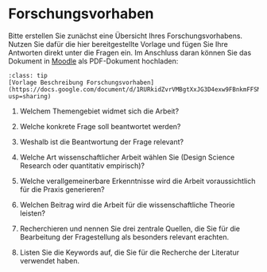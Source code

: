 # Forschungsvorhaben

Bitte erstellen Sie zunächst eine Übersicht Ihres Forschungsvorhabens. Nutzen Sie dafür die hier bereitgestellte Vorlage und fügen Sie Ihre Antworten direkt unter die Fragen ein. Im Anschluss daran können Sie das Dokument in [Moodle](https://moodle.hdm-stuttgart.de/mod/assign/view.php?id=368511) als PDF-Dokument hochladen:

```{admonition} Forschungsvorhaben
:class: tip
[Vorlage Beschreibung Forschungsvorhaben](https://docs.google.com/document/d/1RURkidZvrVMBgtXxJG3D4exw9FBnkmFFSMxkpXMovZ0/edit?usp=sharing)
```

1. Welchem Themengebiet widmet sich die Arbeit?

1. Welche konkrete Frage soll beantwortet werden?

1. Weshalb ist die Beantwortung der Frage relevant?

1. Welche Art wissenschaftlicher Arbeit wählen Sie (Design Science Research oder quantitativ empirisch)? 

1. Welche verallgemeinerbare Erkenntnisse wird die Arbeit voraussichtlich für die Praxis generieren? 

1. Welchen Beitrag wird die Arbeit für die wissenschaftliche Theorie leisten? 

1. Recherchieren und nennen Sie drei zentrale Quellen, die Sie für die Bearbeitung der Fragestellung als besonders relevant erachten.

1. Listen Sie die Keywords auf, die Sie für die Recherche der Literatur verwendet haben. 